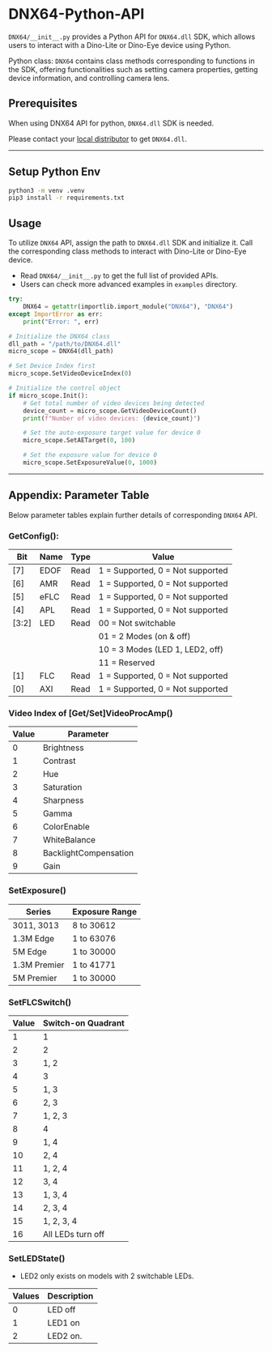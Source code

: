 # DNX64-Python-API

`DNX64/__init__.py` provides a Python API for `DNX64.dll` SDK, which allows users to interact with a Dino-Lite or Dino-Eye device using Python.

Python class: `DNX64` contains class methods corresponding to functions in the SDK, offering functionalities such as setting camera properties, getting device information, and controlling camera lens.

## Prerequisites

When using DNX64 API for python, `DNX64.dll` SDK is needed.

Please contact your [local distributor](https://www.dino-lite.com/contact01.php) to get `DNX64.dll`.

---

## Setup Python Env

```sh
python3 -m venv .venv
pip3 install -r requirements.txt
```

## Usage

To utilize `DNX64` API, assign the path to `DNX64.dll` SDK and initialize it. Call the corresponding class methods to interact with Dino-Lite or Dino-Eye device.

- Read `DNX64/__init__.py` to get the full list of provided APIs.
- Users can check more advanced examples in `examples` directory.

```py
try:
    DNX64 = getattr(importlib.import_module("DNX64"), "DNX64")
except ImportError as err:
    print("Error: ", err)

# Initialize the DNX64 class
dll_path = "/path/to/DNX64.dll"
micro_scope = DNX64(dll_path)

# Set Device Index first
micro_scope.SetVideoDeviceIndex(0)

# Initialize the control object
if micro_scope.Init():
    # Get total number of video devices being detected
    device_count = micro_scope.GetVideoDeviceCount()
    print(f"Number of video devices: {device_count}")

    # Set the auto-exposure target value for device 0
    micro_scope.SetAETarget(0, 100)

    # Set the exposure value for device 0
    micro_scope.SetExposureValue(0, 1000)
```

---

## Appendix: Parameter Table

Below parameter tables explain further details of corresponding `DNX64` API.

### GetConfig():

| Bit   | Name | Type | Value                            |
| ----- | ---- | ---- | -------------------------------- |
| [7]   | EDOF | Read | 1 = Supported, 0 = Not supported |
| [6]   | AMR  | Read | 1 = Supported, 0 = Not supported |
| [5]   | eFLC | Read | 1 = Supported, 0 = Not supported |
| [4]   | APL  | Read | 1 = Supported, 0 = Not supported |
| [3:2] | LED  | Read | 00 = Not switchable              |
|       |      |      | 01 = 2 Modes (on & off)          |
|       |      |      | 10 = 3 Modes (LED 1, LED2, off)  |
|       |      |      | 11 = Reserved                    |
| [1]   | FLC  | Read | 1 = Supported, 0 = Not supported |
| [0]   | AXI  | Read | 1 = Supported, 0 = Not supported |

### Video Index of [Get/Set]VideoProcAmp()

| Value | Parameter             |
| ----- | --------------------- |
| 0     | Brightness            |
| 1     | Contrast              |
| 2     | Hue                   |
| 3     | Saturation            |
| 4     | Sharpness             |
| 5     | Gamma                 |
| 6     | ColorEnable           |
| 7     | WhiteBalance          |
| 8     | BacklightCompensation |
| 9     | Gain                  |

### SetExposure()

| Series       | Exposure Range |
| ------------ | -------------- |
| 3011, 3013   | 8 to 30612     |
| 1.3M Edge    | 1 to 63076     |
| 5M Edge      | 1 to 30000     |
| 1.3M Premier | 1 to 41771     |
| 5M Premier   | 1 to 30000     |

### SetFLCSwitch()

| Value | Switch-on Quadrant |
| ----- | ------------------ |
| 1     | 1                  |
| 2     | 2                  |
| 3     | 1, 2               |
| 4     | 3                  |
| 5     | 1, 3               |
| 6     | 2, 3               |
| 7     | 1, 2, 3            |
| 8     | 4                  |
| 9     | 1, 4               |
| 10    | 2, 4               |
| 11    | 1, 2, 4            |
| 12    | 3, 4               |
| 13    | 1, 3, 4            |
| 14    | 2, 3, 4            |
| 15    | 1, 2, 3, 4         |
| 16    | All LEDs turn off  |

### SetLEDState()

- LED2 only exists on models with 2 switchable LEDs.

| Values | Description |
| ------ | ----------- |
| 0      | LED off     |
| 1      | LED1 on     |
| 2      | LED2 on.    |
